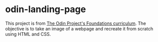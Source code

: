 # odin-landing-page

This project is from [The Odin Project's Foundations curriculum](https://www.theodinproject.com/paths/foundations/courses/foundations/lessons/landing-page). The objective is to take an image of a webpage and recreate it from scratch using HTML and CSS.
